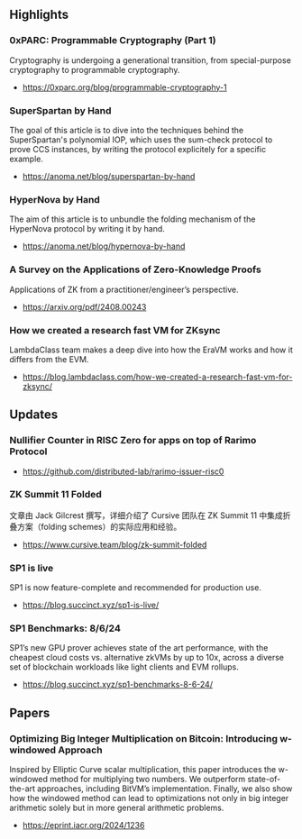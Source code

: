 ## Highlights
### 0xPARC: Programmable Cryptography (Part 1) 
Cryptography is undergoing a generational transition, from special-purpose cryptography to programmable cryptography.
- <https://0xparc.org/blog/programmable-cryptography-1>
### SuperSpartan by Hand
The goal of this article is to dive into the techniques behind the SuperSpartan's polynomial IOP, which uses the sum-check protocol to prove CCS instances, by writing the protocol explicitely for a specific example. 
- <https://anoma.net/blog/superspartan-by-hand>
### HyperNova by Hand
The aim of this article is to unbundle the folding mechanism of the HyperNova protocol by writing it by hand.
- <https://anoma.net/blog/hypernova-by-hand>
### A Survey on the Applications of Zero-Knowledge Proofs
Applications of ZK from a practitioner/engineer’s perspective.
- <https://arxiv.org/pdf/2408.00243>

### How we created a research fast VM for ZKsync
LambdaClass team makes a deep dive into how the EraVM works and how it differs from the EVM.
- <https://blog.lambdaclass.com/how-we-created-a-research-fast-vm-for-zksync/>

## Updates
### Nullifier Counter in RISC Zero for apps on top of Rarimo Protocol
- <https://github.com/distributed-lab/rarimo-issuer-risc0>

### ZK Summit 11 Folded
文章由 Jack Gilcrest 撰写，详细介绍了 Cursive 团队在 ZK Summit 11 中集成折叠方案（folding schemes）的实际应用和经验。
- <https://www.cursive.team/blog/zk-summit-folded>

### SP1 is live
SP1 is now feature-complete and recommended for production use.
- <https://blog.succinct.xyz/sp1-is-live/>
### SP1 Benchmarks: 8/6/24
SP1’s new GPU prover achieves state of the art performance, with the cheapest cloud costs vs. alternative zkVMs by up to 10x, across a diverse set of blockchain workloads like light clients and EVM rollups.
- <https://blog.succinct.xyz/sp1-benchmarks-8-6-24/>

## Papers
### Optimizing Big Integer Multiplication on Bitcoin: Introducing w-windowed Approach
Inspired by Elliptic Curve scalar multiplication, this paper introduces the 
w-windowed method for multiplying two numbers. We outperform state-of-the-art approaches, including BitVM’s implementation. Finally, we also show how the windowed method can lead to optimizations not only in big integer arithmetic solely but in more general arithmetic problems.
- <https://eprint.iacr.org/2024/1236>
